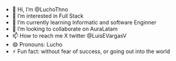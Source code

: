 - 👋 Hi, I’m @LuchoThno
- 👀 I’m interested in Full Stack
- 🌱 I’m currently learning Informatic and software Enginner
- 💞️ I’m looking to collaborate on AuraLatam
- 📫 How to reach me  X twitter @LuisEVargasV
- 😄 Pronouns: Lucho
- ⚡ Fun fact: without fear of success, or going out into the world

<!---
LuchoThno/LuchoThno is a ✨ special ✨ repository because its `README.md` (this file) appears on your GitHub profile.
You can click the Preview link to take a look at your changes.
--->
